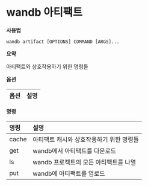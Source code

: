 
# wandb 아티팩트

**사용법**

`wandb artifact [OPTIONS] COMMAND [ARGS]...`

**요약**

아티팩트와 상호작용하기 위한 명령들

**옵션**

| **옵션** | **설명** |
| :--- | :--- |

**명령**

| **명령** | **설명** |
| :--- | :--- |
| cache | 아티팩트 캐시와 상호작용하기 위한 명령들 |
| get | wandb에서 아티팩트를 다운로드 |
| ls | wandb 프로젝트의 모든 아티팩트를 나열 |
| put | wandb에 아티팩트를 업로드 |